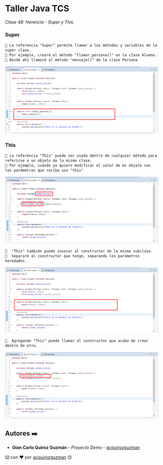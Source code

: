 # Taller Java TCS

_Clase 48: Herencia - Super y This._

### Super

```
📢 La referencia "Super" permite llamar a los métodos y variables de la super clase. 
📢 Por ejemplo, crearé el método "llamar_persona()" en la clase Alumno.
📢 Desde ahí llamaré al método "mensaje()" de la clase Persona
```

![Error: imagen no ha sido cargada](https://github.com/gcquirozguzman/java-tcs-202001/blob/Clase-48/imagenes/pagina_48_1.png)

### This

```
📢 La referencia "This" puede ser usada dentro de cualquier método para referirse a un objeto de la misma clase.
📢 Por ejemplo, cuando yo quiero modificar el valor de mi objeto con los parámetros que reciba uso "this"
```

![Error: imagen no ha sido cargada](https://github.com/gcquirozguzman/java-tcs-202001/blob/Clase-48/imagenes/pagina_48_7.png)

```
📢  "This" también puede invocar al constructor de la misma subclase.
📢  Separaré al constructor que tengo, separando los parámetros heredados.
```

![Error: imagen no ha sido cargada](https://github.com/gcquirozguzman/java-tcs-202001/blob/Clase-48/imagenes/pagina_48_8.png)

```
📢  Agregando "This" puedo llamar al constructor que acabo de crear dentro de otro.
```

![Error: imagen no ha sido cargada](https://github.com/gcquirozguzman/java-tcs-202001/blob/Clase-48/imagenes/pagina_48_9.png)

## Autores ✒️

* **Gian Carlo Quiroz Guzmán** - *Proyecto Demo* - [gcquirozguzman](https://github.com/gcquirozguzman)



⌨️ con ❤️ por [gcquirozguzman](https://github.com/gcquirozguzman) 😊
